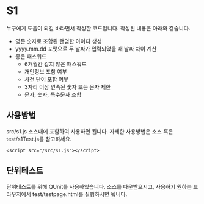 S1
===

누구에게 도움이 되길 바라면서 작성한 코드입니다.
작성된 내용은 아래와 같습니다.

* 영문 숫자로 조합된 랜덤한 아이디 생성
* yyyy.mm.dd 포맷으로 두 날짜가 입력되었을 때 날짜 차이 계산
* 좋은 패스워드
     * 6개월간 같지 않은 패스워드
     * 개인정보 포함 여부
     * 사전 단어 포함 여부
     * 3자리 이상 연속된 숫자 또는 문자 제한
     * 문자, 숫자, 특수문자 조합 


사용방법
-------

src/s1.js 소스내에 포함하여 사용하면 됩니다.
자세한 사용방법은 소스 혹은 test/s1Test.js를 참고하세요.

    <script src="/src/s1.js"></script>
    
    
단위테스트
---------

단위테스트를 위해 QUnit를 사용하였습니다.
소스를 다운받으시고, 사용하기 원하는 브라우저에서 test/testpage.html를 실행하시면 됩니다. 
